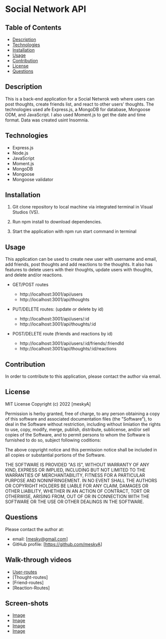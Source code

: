 # Social Network API

## Table of Contents

- [Description](#Description)
- [Technologies](#technologies)
- [Installation](#installation)
- [Usage](#usage)
- [Contribution](#contribution)
- [License](#license)
- [Questions](#questions)

## Description

This is a back-end application for a Social Netwrok web where users can post thoughts, create friends list, and react to other users' thoughts. The technologies used afe Express.js, a MongoDB for database, Mongoose ODM, and JavaScript. I also used Moment.js to get the date and time format. Data was created usint Insomnia.

## Technologies

- Express.js
- Node.js
- JavaScript
- Moment.js
- MongoDB
- Mongoose
- Mongoose validator

## Installation

1. Git clone repository to local machine via integrated terminal in Visual Studios (VS).

2. Run npm install to download dependencies.

3. Start the application with npm run start command in terminal

## Usage

This application can be used to create new user with username and email, add friends, post thoughts and add reactions to the thoughts. It also has features to delete users with their thoughts, update users with thoughts, and delete and/or reactions.

- GET/POST routes
  - http://localhost:3001/api/users 
  - http://localhost:3001/api/thoughts

- PUT/DELETE routes: (update or delete by id)
  - http://localhost:3001/api/users/:id
  - http://localhost:3001/api/thoughts/:id

- POST/DELETE route (friends and reactions by id)
  - http://localhost:3001/api/users/:id/friends/:friendId 
  - http://localhost:3001/api/thoughts/:id/reactions 

## Contribution

In order to contribute to this application, please contact the author via email.

## License

MIT License Copyright (c) 2022 [meskyA] 


Permission is herby granted, free of charge, to any person obtaining a copy of this software and associated documentation files (the "Software"), to deal in the Software without restriction, including without limiation the rights to use, copy, modify, merge, publish, distribute, sublicense, and/or sell copies of the Software, and to permit persons to whom the Software is furnished to do so, subject following coditions: 

The above copyright notice and this permission notice shall be included in all copies or substantial portions of the Software.

THE SOFTWARE IS PROVIDED "AS IS", WITHOUT WARRANTY OF ANY KIND, EXPRESS OR
IMPLIED, INCLUDING BUT NOT LIMITED TO THE WARRANTIES OF MERCHANTABILITY,
FITNESS FOR A PARTICULAR PURPOSE AND NONINFRINGEMENT. IN NO EVENT SHALL THE
AUTHORS OR COPYRIGHT HOLDERS BE LIABLE FOR ANY CLAIM, DAMAGES OR OTHER
LIABILITY, WHETHER IN AN ACTION OF CONTRACT, TORT OR OTHERWISE, ARISING FROM,
OUT OF OR IN CONNECTION WITH THE SOFTWARE OR THE USE OR OTHER DEALINGS IN THE
SOFTWARE.

## Questions

Please contact the author at:

- email: [mesky@gmail.com]
- GitHub profile: [https://github.com/meskyA]

## Walk-through videos 
- [User-routes](https://drive.google.com/file/d/1bGm6aezmlEgQoI-W42BN4TtqRAJLeBcB/view)
- [Thought-routes]
- [Friend-routes]
- [Reaction-Routes]

## Screen-shots

- [Image](Assets/image-demo-2.png)
- [Image](Assets/image-demo-3.png)
- [Image](Assets/image-demo-4.png)
- [Image](Assets/image-demo.png)




